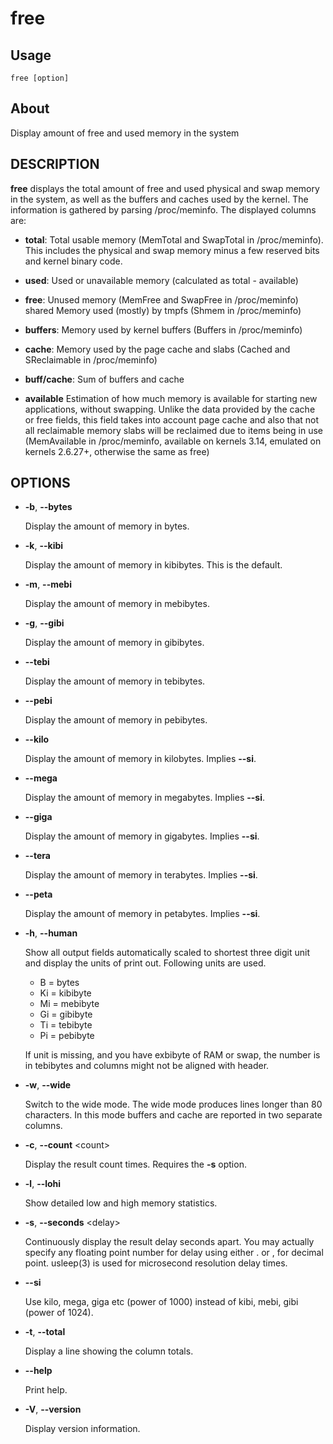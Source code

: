 # free

## Usage

```
free [option]
```

## About

Display amount of free and used memory in the system

## DESCRIPTION

**free** displays the total amount of free and used physical and swap memory in the system, as well as the buffers and caches used by the kernel. The information is gathered by parsing /proc/meminfo. The displayed columns are:

- **total**: Total usable memory (MemTotal and SwapTotal in /proc/meminfo). This includes the physical and swap memory minus a few reserved bits and kernel binary code.

- **used**: Used or unavailable memory (calculated as total - available)

- **free**: Unused memory (MemFree and SwapFree in /proc/meminfo) shared Memory used (mostly) by tmpfs (Shmem in /proc/meminfo)

- **buffers**: Memory used by kernel buffers (Buffers in /proc/meminfo)

- **cache**: Memory used by the page cache and slabs (Cached and SReclaimable in /proc/meminfo)

- **buff/cache**: Sum of buffers and cache

- **available** Estimation of how much memory is available for starting new applications, without swapping. Unlike the data provided by the cache or free fields, this field takes into account page cache and also that not all reclaimable memory slabs will be reclaimed due to items being in use (MemAvailable in /proc/meminfo, available on kernels 3.14, emulated on kernels 2.6.27+, otherwise the same as free)

## OPTIONS

- **-b**, **--bytes**

    Display the amount of memory in bytes.

- **-k**, **--kibi**

    Display the amount of memory in kibibytes. This is the default.

- **-m**, **--mebi**

    Display the amount of memory in mebibytes.

- **-g**, **--gibi**

    Display the amount of memory in gibibytes.

- **--tebi**

    Display the amount of memory in tebibytes.

- **--pebi**

    Display the amount of memory in pebibytes.

- **--kilo**

    Display the amount of memory in kilobytes. Implies **--si**.

- **--mega**

    Display the amount of memory in megabytes. Implies **--si**.

- **--giga**

    Display the amount of memory in gigabytes. Implies **--si**.

- **--tera**

    Display the amount of memory in terabytes. Implies **--si**.

- **--peta**

    Display the amount of memory in petabytes. Implies **--si**.

- **-h**, **--human**

  Show all output fields automatically scaled to shortest three digit unit and display the units of print out. Following units are used.

  - B = bytes
  - Ki = kibibyte
  - Mi = mebibyte
  - Gi = gibibyte
  - Ti = tebibyte
  - Pi = pebibyte

  If unit is missing, and you have exbibyte of RAM or swap, the number is in tebibytes and columns might not be aligned with header.

- **-w**, **--wide**

    Switch to the wide mode. The wide mode produces lines longer than 80 characters. In this mode buffers and cache are reported in two separate columns.

- **-c**, **--count** \<count>

    Display the result count times. Requires the **-s** option.

- **-l**, **--lohi**

    Show detailed low and high memory statistics.

- **-s**, **--seconds** \<delay>

    Continuously display the result delay seconds apart. You may actually specify any floating point number for delay using either . or , for decimal point. usleep(3) is used for microsecond resolution delay times.

- **--si**

    Use kilo, mega, giga etc (power of 1000) instead of kibi, mebi, gibi (power of 1024).

- **-t**, **--total**

    Display a line showing the column totals.

- **--help**

    Print help.

- **-V**, **--version**

    Display version information.
